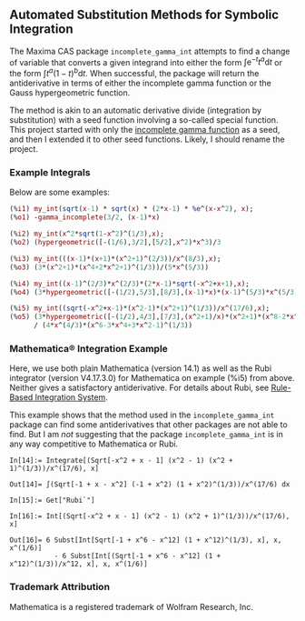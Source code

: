 ## Automated Substitution Methods for Symbolic Integration

The Maxima CAS package `incomplete_gamma_int` attempts to find a change of variable that converts 
a given integrand into either the form $\int \mathrm{e}^{-t} t^a  \mathrm{d}t$ or
the form $\int t^a (1-t)^b \mathrm{d}t$. When successful, the package will return the 
antiderivative in terms of either the incomplete gamma function or the Gauss hypergeometric function. 

The method is akin to an automatic derivative divide (integration by substitution)
with a seed function involving a so-called special function. This project started with only
the [incomplete gamma function](https://dlmf.nist.gov/8.2) as a seed, and then I extended it 
to other seed functions. Likely, I should rename the project.


### Example Integrals

Below are some examples:

```maxima
(%i1) my_int(sqrt(x-1) * sqrt(x) * (2*x-1) * %e^(x-x^2), x);
(%o1) -gamma_incomplete(3/2, (x-1)*x)

(%i2) my_int(x^2*sqrt(1-x^2)^(1/3),x);
(%o2) (hypergeometric([-(1/6),3/2],[5/2],x^2)*x^3)/3

(%i3) my_int(((x-1)*(x+1)*(x^2+1)^(2/3))/x^(8/3),x);
(%o3) (3*(x^2+1)*(x^4+2*x^2+1)^(1/3))/(5*x^(5/3))

(%i4) my_int((x-1)^(2/3)*x^(2/3)*(2*x-1)*sqrt(-x^2+x+1),x);
(%o4) (3*hypergeometric([-(1/2),5/3],[8/3],(x-1)*x)*(x-1)^(5/3)*x^(5/3))/5

(%i5) my_int((sqrt(-x^2+x-1)*(x^2-1)*(x^2+1)^(1/3))/x^(17/6),x);
(%o5) (3*hypergeometric([-(1/2),4/3],[7/3],(x^2+1)/x)*(x^2+1)*(x^8-2*x^6+2*x^2-1)^(1/3)) 
      / (4*x^(4/3)*(x^6-3*x^4+3*x^2-1)^(1/3))
```

### Mathematica® Integration Example

Here, we use both plain Mathematica (version 14.1) as well as the Rubi integrator (version V4.17.3.0) for Mathematica on example (%i5) from above. 
Neither gives a satisfactory antiderivative. For details about Rubi, see [Rule-Based Integration System](https://rulebasedintegration.org/). 

This example shows that the method used in the `incomplete_gamma_int` package can
find some antiderivatives that other packages are not able to find. But I am _not_ suggesting that the package `incomplete_gamma_int` is in any way competitive to 
Mathematica or Rubi.
```
In[14]:= Integrate[(Sqrt[-x^2 + x - 1] (x^2 - 1) (x^2 + 1)^(1/3))/x^(17/6), x]

Out[14]= ∫(Sqrt[-1 + x - x^2] (-1 + x^2) (1 + x^2)^(1/3))/x^(17/6) dx

In[15]:= Get["Rubi`"]

In[16]:= Int[(Sqrt[-x^2 + x - 1] (x^2 - 1) (x^2 + 1)^(1/3))/x^(17/6), x]

Out[16]= 6 Subst[Int[Sqrt[-1 + x^6 - x^12] (1 + x^12)^(1/3), x], x, x^(1/6)] 
           - 6 Subst[Int[(Sqrt[-1 + x^6 - x^12] (1 + x^12)^(1/3))/x^12, x], x, x^(1/6)]
```
 
 
### Trademark Attribution

Mathematica is a registered trademark of Wolfram Research, Inc.
